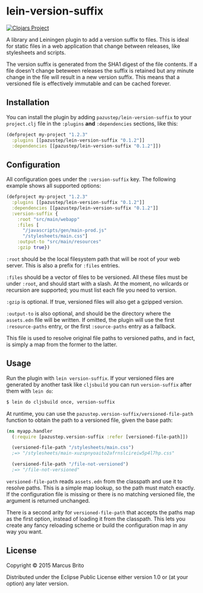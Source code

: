 # lein-version-suffix

[![Clojars Project](http://clojars.org/pazustep/lein-version-suffix/latest-version.svg)](http://clojars.org/pazustep/lein-version-suffix)

A library and Leiningen plugin to add a version suffix to files. This is ideal
for static files in a web application that change between releases, like
stylesheets and scripts.

The version suffix is generated from the SHA1 digest of the file contents. If
a file doesn't change beteween releases the suffix is retained but any minute
change in the file will result in a new version suffix. This means that a
versioned file is effectively immutable and can be cached forever.


## Installation

You can install the plugin by adding `pazustep/lein-version-suffix` to your
`project.clj` file in the `:plugins` **and** `:dependencies` sections, like
this:

```clojure
(defproject my-project "1.2.3"
  :plugins [[pazustep/lein-version-suffix "0.1.2"]]
  :dependencies [[pazustep/lein-version-suffix "0.1.2"]])
```


## Configuration

All configuration goes under the `:version-suffix` key. The following example
shows all supported options:

```clojure
(defproject my-project "1.2.3"
  :plugins [[pazustep/lein-version-suffix "0.1.2"]]
  :dependencies [[pazustep/lein-version-suffix "0.1.2"]]
  :version-suffix {
    :root "src/main/webapp"
    :files [
      "/javascripts/gen/main-prod.js"
      "/stylesheets/main.css"]
    :output-to "src/main/resources"
    :gzip true})
```

`:root` should be the local filesystem path that will be root of your web
server. This is also a prefix for `:files` entries.

`:files` should be a vector of files to be versioned. All these files must
be under `:root`, and should start with a slash. At the moment, no wilcards
or recursion are supported; you must list each file you need to version.

`:gzip` is optional. If true, versioned files will also get a gzipped version.

`:output-to` is also optional, and should be the directory where the
`assets.edn` file will be written. If omitted, the plugin will use the first
`:resource-paths` entry, or the first `:source-paths` entry as a fallback.

This file is used to resolve original file paths to versioned paths, and in
fact, is simply a map from the former to the latter.


## Usage

Run the plugin with `lein version-suffix`. If your versioned files are
generated by another task like `cljsbuild` you can run `version-suffix`
after them with `lein do`:

```sh
$ lein do cljsbuild once, version-suffix
```

At runtime, you can use the `pazustep.version-suffix/versioned-file-path`
function to obtain the path to a versioned file, given the base path:

```clojure
(ns myapp.handler
  (:require [pazustep.version-suffix :refer [versioned-file-path]])

  (versioned-file-path "/stylesheets/main.css")
  ;=> "/stylesheets/main-xuzspnyoaito2afrnslcireiw5p4l7hp.css"

  (versioned-file-path "/file-not-versioned")
  ;=> "/file-not-versioned"
```

`versioned-file-path` reads `assets.edn` from the classpath and use it to
resolve paths. This is a simple map lookup, so the path must match exactly.
If the configuration file is missing or there is no matching versioned file,
the argument is returned unchanged.

There is a second arity for `versioned-file-path` that accepts the paths map
as the first option, instead of loading it from the classpath. This lets you
create any fancy reloading scheme or build the configuration map in any way
you want.

## License

Copyright © 2015 Marcus Brito

Distributed under the Eclipse Public License either version 1.0 or (at
your option) any later version.
